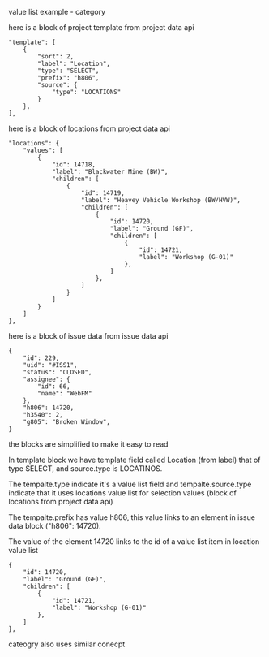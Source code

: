 value list example - category

here is a block of project template from project data api

    "template": [
        {
            "sort": 2,
            "label": "Location",
            "type": "SELECT",
            "prefix": "h806",
            "source": {
                "type": "LOCATIONS"
            }
        },
    ],

here is a block of locations from project data api

    "locations": {
        "values": [
            {
                "id": 14718,
                "label": "Blackwater Mine (BW)",
                "children": [
                    {
                        "id": 14719,
                        "label": "Heavey Vehicle Workshop (BW/HVW)",
                        "children": [
                            {
                                "id": 14720,
                                "label": "Ground (GF)",
                                "children": [
                                    {
                                        "id": 14721,
                                        "label": "Workshop (G-01)"
                                    },
                                ]
                            },
                        ]
                    }
                ]
            }
        ]
    },


here is a block of issue data from issue data api

    {
        "id": 229,
        "uid": "#ISS1",
        "status": "CLOSED",
        "assignee": {
            "id": 66,
            "name": "WebFM"
        },
        "h806": 14720,
        "h3540": 2,
        "g805": "Broken Window",
    }

the blocks are simplified to make it easy to read

In template block we have template field called Location (from label) that of type SELECT, and source.type is LOCATINOS.

The tempalte.type indicate it's a value list field and tempalte.source.type indicate that it uses locations value list for selection values (block of locations from project data api)

The tempalte.prefix has value h806,  this value links to an element in issue data block ("h806": 14720).

The value of the element 14720 links to the id of a value list item in location value list

    {
        "id": 14720,
        "label": "Ground (GF)",
        "children": [
            {
                "id": 14721,
                "label": "Workshop (G-01)"
            },
        ]
    },

cateogry also uses similar conecpt





